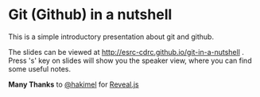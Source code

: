 # Git (Github) in a nutshell

This is a simple introductory presentation about git and github.

The slides can be viewed at http://esrc-cdrc.github.io/git-in-a-nutshell .
Press 's' key on slides will show you the speaker view, where you can find some useful notes.

**Many Thanks** to [@hakimel](https://twitter.com/hakimel) for [Reveal.js](http://lab.hakim.se/reveal-js)
